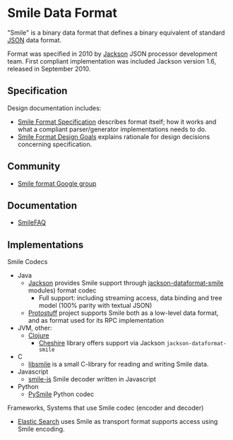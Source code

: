 # Smile Data Format

"Smile" is a binary data format that defines a binary equivalent of standard
[JSON](http://en.wikipedia.org/wiki/JSON) data format.

Format was specified in 2010 by [Jackson](../../../jackson) JSON processor development team.
First compliant implementation was included Jackson version 1.6, released in September 2010.

##  Specification

Design documentation includes:

* [Smile Format Specification](smile-specification.md)  describes format itself; how it works and what a compliant parser/generator implementations needs to do.
* [Smile Format Design Goals](smile-design-goals.md) explains rationale for design decisions concerning specification.

## Community

* [Smile format Google group](http://groups.google.com/group/smile-format-discussion)

## Documentation

* [SmileFAQ](smile-faw.md)

## Implementations

Smile Codecs

* Java
    * [Jackson](../../../jackson) provides Smile support through [jackson-dataformat-smile](../../../jackson-dataformats-binary) modules) format codec
        * Full support: including streaming access, data binding and tree model (100% parity with textual JSON)
    * [Protostuff](http://github.com/protostuff/protostuff) project supports Smile both as a low-level data format, and as format used for its RPC implementation
* JVM, other:
    * [Clojure](http://clojure.org) 
        * [Cheshire](https://github.com/dakrone/cheshire) library offers support via Jackson `jackson-dataformat-smile`
* C
    * [libsmile](https://github.com/brianm/libsmile) is a small C-library for reading and writing Smile data.
* Javascript
    * [smile-js](https://github.com/ngyewch/smile-js) Smile decoder written in Javascript
* Python
    * [PySmile](https://github.com/jhosmer/PySmile) Python codec

Frameworks, Systems that use Smile codec (encoder and decoder)

* [Elastic Search](http://www.elastic.co) uses Smile as transport format supports access using Smile encoding.


